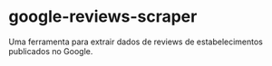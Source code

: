 # google-reviews-scraper
Uma ferramenta para extrair dados de reviews de estabelecimentos publicados no Google.
